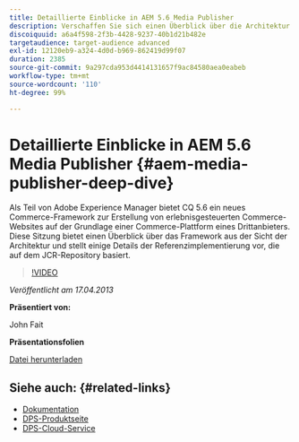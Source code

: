 ```yaml
---
title: Detaillierte Einblicke in AEM 5.6 Media Publisher
description: Verschaffen Sie sich einen Überblick über die Architektur des CQ 5.6 Commerce Framework. Lernen Sie die Details der Referenzimplementierung kennen, die auf dem JCR-Repository basiert.
discoiquuid: a6a4f598-2f3b-4428-9237-40b1d21b482e
targetaudience: target-audience advanced
exl-id: 12120eb9-a324-4d0d-b969-862419d99f07
duration: 2385
source-git-commit: 9a297cda953d4414131657f9ac84580aea0eabeb
workflow-type: tm+mt
source-wordcount: '110'
ht-degree: 99%

---
```


# Detaillierte Einblicke in AEM 5.6 Media Publisher {#aem-media-publisher-deep-dive}

Als Teil von Adobe Experience Manager bietet CQ 5.6 ein neues Commerce-Framework zur Erstellung von erlebnisgesteuerten Commerce-Websites auf der Grundlage einer Commerce-Plattform eines Drittanbieters. Diese Sitzung bietet einen Überblick über das Framework aus der Sicht der Architektur und stellt einige Details der Referenzimplementierung vor, die auf dem JCR-Repository basiert.

>[!VIDEO](https://video.tv.adobe.com/v/19574/?quality=9)

*Veröffentlicht am 17.04.2013*

**Präsentiert von:**

John Fait

**Präsentationsfolien**

[Datei herunterladen](assets/cq-gems-aem-media-publisher-04-17-2013-final.pdf)

## Siehe auch: {#related-links}

* [Dokumentation](https://docs.adobe.com/content/docs/de/cq/5-6-1/media-publisher.html)
* [DPS-Produktseite](https://www.adobe.com/ca/products/digital-publishing-suite-family.html)
* [DPS-Cloud-Service](https://helpx.adobe.com/de/digital-publishing-suite/help/eol-statement-for-dpsc.html)
